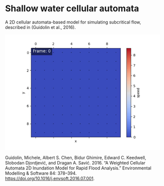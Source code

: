 # Shallow water cellular automata

A 2D cellular automata-based model for simulating subcritical flow, described in (Guidolin et al., 2016).

![alt text](https://github.com/jj-foster/shallow-water-cellular-automata/blob/main/river.gif)

Guidolin, Michele, Albert S. Chen, Bidur Ghimire, Edward C. Keedwell, Slobodan Djordjević, and Dragan A. Savić. 2016. “A Weighted Cellular Automata 2D Inundation Model for Rapid Flood Analysis.” Environmental Modelling & Software 84: 378–394. https://doi.org/10.1016/j.envsoft.2016.07.001.